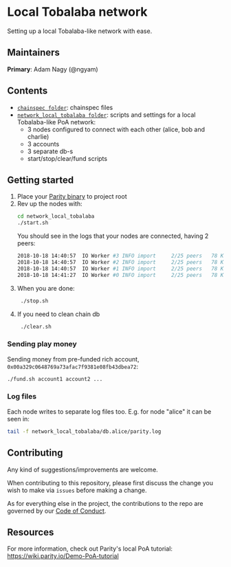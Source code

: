 # Local Tobalaba network
Setting up a local Tobalaba-like network with ease.

## Maintainers
**Primary**: Adam Nagy (@ngyam)

## Contents

 - [`chainspec folder`](./chainspec): chainspec files
 - [`network_local_tobalaba folder`](./network_tobalabalocal): scripts and settings for a local Tobalaba-like PoA network:
    - 3 nodes configured to connect with each other (alice, bob and charlie)
    - 3 accounts
    - 3 separate db-s
    - start/stop/clear/fund scripts

## Getting started

1. Place your [Parity binary](https://github.com/paritytech/parity-ethereum) to project root
2. Rev up the nodes with:
    ```bash
    cd network_local_tobalaba
    ./start.sh
    ```
    You should see in the logs that your nodes are connected, having 2 peers:
    ```bash
    2018-10-18 14:40:57  IO Worker #3 INFO import     2/25 peers   78 KiB chain 229 KiB db 0 bytes queue 11 KiB sync  RPC:  0 conn,    0 req/s,    0 µs
    2018-10-18 14:40:57  IO Worker #2 INFO import     2/25 peers   78 KiB chain 229 KiB db 0 bytes queue 11 KiB sync  RPC:  0 conn,    0 req/s,    0 µs
    2018-10-18 14:40:57  IO Worker #1 INFO import     2/25 peers   78 KiB chain 229 KiB db 0 bytes queue 11 KiB sync  RPC:  0 conn,    0 req/s,    0 µs
    2018-10-18 14:41:27  IO Worker #0 INFO import     2/25 peers   78 KiB chain 229 KiB db 0 bytes queue 11 KiB sync  RPC:  0 conn,    0 req/s,    0 µs
    ```
3. When you are done:
   ```bash
    ./stop.sh
   ```
4. If you need to clean chain db
   ```bash
    ./clear.sh
   ```

### Sending play money

Sending money from pre-funded rich account, `0x00a329c0648769a73afac7f9381e08fb43dbea72`:

```bash
./fund.sh account1 account2 ...
```

### Log files
Each node writes to separate log files too.
E.g. for node "alice" it can be seen in:
```bash
tail -f network_local_tobalaba/db.alice/parity.log
```

## Contributing

Any kind of suggestions/improvements are welcome.

When contributing to this repository, please first discuss the change you wish to make via `issues` before making a change. 

As for everything else in the project, the contributions to the repo are governed by our [Code of Conduct](./CODE_OF_CONDUCT.md).

## Resources
For more information, check out Parity's local PoA tutorial: https://wiki.parity.io/Demo-PoA-tutorial